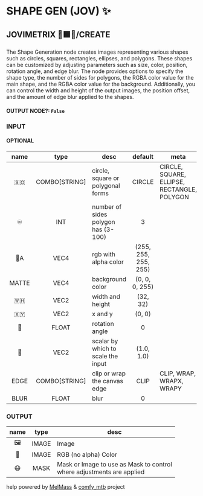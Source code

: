 # SHAPE GEN (JOV) ✨

## JOVIMETRIX 🔺🟩🔵/CREATE

The Shape Generation node creates images representing various shapes such as circles, squares, rectangles, ellipses, and polygons. These shapes can be customized by adjusting parameters such as size, color, position, rotation angle, and edge blur. The node provides options to specify the shape type, the number of sides for polygons, the RGBA color value for the main shape, and the RGBA color value for the background. Additionally, you can control the width and height of the output images, the position offset, and the amount of edge blur applied to the shapes.

#### OUTPUT NODE?: `False`

### INPUT

#### OPTIONAL

name|type|desc|default|meta
:---:|:---:|---|:---:|---
🇸🇴| COMBO[STRING] | circle, square or polygonal forms | CIRCLE | CIRCLE, SQUARE, ELLIPSE, RECTANGLE, POLYGON
♾️| INT | number of sides polygon has (3-100) | 3 | 
🌈A| VEC4 | rgb with alpha color | (255, 255, 255, 255) | 
MATTE| VEC4 | background color | (0, 0, 0, 255) | 
🇼🇭| VEC2 | width and height | (32, 32) | 
🇽🇾| VEC2 | x and y | (0, 0) | 
📐| FLOAT | rotation angle | 0 | 
📏| VEC2 | scalar by which to scale the input | (1.0, 1.0) | 
EDGE| COMBO[STRING] | clip or wrap the canvas edge | CLIP | CLIP, WRAP, WRAPX, WRAPY
BLUR| FLOAT | blur | 0 | 

### OUTPUT

name|type|desc
:---:|:---:|---
🖼️| IMAGE | Image 
🌈| IMAGE | RGB (no alpha) Color 
😷| MASK | Mask or Image to use as Mask to control<br>where adjustments are applied 

help powered by [MelMass](https://github.com/melMass) & [comfy_mtb](https://github.com/melMass/comfy_mtb) project